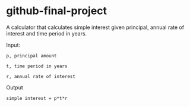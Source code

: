# github-final-project

A calculator that calculates simple interest given principal, annual rate of interest and time period in years.

Input:
   
	p, principal amount
   
	t, time period in years
   
	r, annual rate of interest

Output
   
	simple interest = p*t*r
